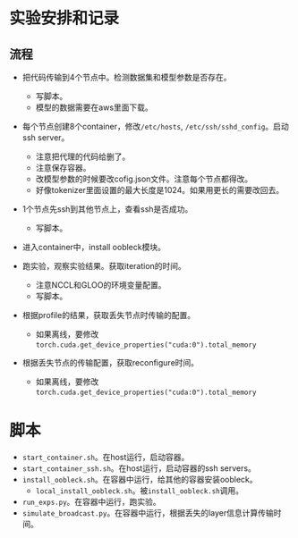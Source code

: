 # 实验安排和记录

## 流程
- 把代码传输到4个节点中。检测数据集和模型参数是否存在。
    - 写脚本。
    - 模型的数据需要在aws里面下载。
- 每个节点创建8个container，修改`/etc/hosts`, `/etc/ssh/sshd_config`。启动ssh server。
    - 注意把代理的代码给删了。
    - 注意保存容器。
    - 改模型参数的时候要改cofig.json文件。注意每个节点都得改。
    - 好像tokenizer里面设置的最大长度是1024。如果用更长的需要改回去。
    
- 1个节点先ssh到其他节点上，查看ssh是否成功。
    - 写脚本。
- 进入container中，install oobleck模块。

- 跑实验，观察实验结果。获取iteration的时间。
    - 注意NCCL和GLOO的环境变量配置。
    - 写脚本。
- 根据profile的结果，获取丢失节点时传输的配置。
    - 如果离线，要修改`torch.cuda.get_device_properties("cuda:0").total_memory`
- 根据丢失节点的传输配置，获取reconfigure时间。
    - 如果离线，要修改`torch.cuda.get_device_properties("cuda:0").total_memory`

# 脚本
- `start_container.sh`。在host运行，启动容器。
- `start_container_ssh.sh`。在host运行，启动容器的ssh servers。
- `install_oobleck.sh`。在容器中运行，给其他的容器安装oobleck。
    - `local_install_oobleck.sh`。被`install_oobleck.sh`调用。
- `run_exps.py`。在容器中运行，跑实验。
- `simulate_broadcast.py`。在容器中运行，根据丢失的layer信息计算传输时间。